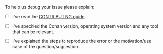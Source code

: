 To help us debug your issue please explain:

- [ ] I've read the [CONTRIBUTING guide](https://raw.githubusercontent.com/conan-io/conan/develop/.github/CONTRIBUTING.md).
- [ ] I've specified the Conan version, operating system version and any tool that can be relevant.
- [ ] I've explained the steps to reproduce the error or the motivation/use case of the question/suggestion.

